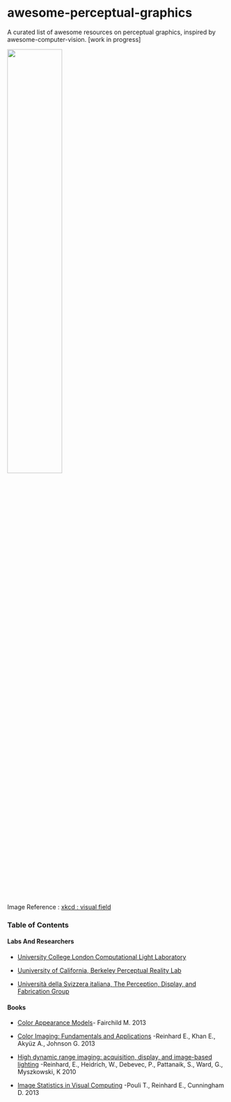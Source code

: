 # awesome-perceptual-graphics
A  curated list of  awesome resources on perceptual graphics, inspired by awesome-computer-vision. [work in progress]


<img src="https://user-images.githubusercontent.com/46696280/184265236-790f933f-4881-4bb7-bc61-51af33b17354.png" width=50% height=50%>

Image Reference : [xkcd : visual field](https://xkcd.com/1080/)

### Table of Contents
#### Labs And Researchers

* [University College London Computational Light Laboratory](https://complightlab.com/)

* [Uuniversity of California, Berkeley Perceptual Reality Lab](http://www.emilyacooper.org/index.html)

* [Università della Svizzera italiana, The Perception, Display, and Fabrication Group](https://www.pdf.inf.usi.ch/team.html)

#### Books 

* [Color Appearance Models](https://www.wiley.com/en-us/Color+Appearance+Models%2C+3rd+Edition-p-9781119967033)- Fairchild M. 2013

* [Color Imaging: Fundamentals and Applications](https://www.amazon.com/Color-Imaging-Fundamentals-Erik-Reinhard/dp/1568813449) -Reinhard E., Khan E., Akyüz A., Johnson G. 2013

* [High dynamic range imaging: acquisition, display, and image-based lighting](http://www.amazon.com/High-Dynamic-Range-Imaging-Second/dp/012374914X) -Reinhard, E., Heidrich, W., Debevec, P., Pattanaik, S., Ward, G., Myszkowski, K 2010

* [Image Statistics in Visual Computing](https://www.routledge.com/Image-Statistics-in-Visual-Computing/Pouli-Reinhard-Cunningham/p/book/9781568817255) -Pouli T., Reinhard E., Cunningham D. 2013
